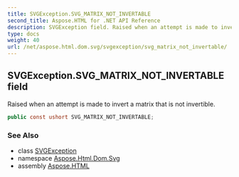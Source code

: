 ```yaml
---
title: SVGException.SVG_MATRIX_NOT_INVERTABLE
second_title: Aspose.HTML for .NET API Reference
description: SVGException field. Raised when an attempt is made to invert a matrix that is not invertible
type: docs
weight: 40
url: /net/aspose.html.dom.svg/svgexception/svg_matrix_not_invertable/
---
```

## SVGException.SVG_MATRIX_NOT_INVERTABLE field

Raised when an attempt is made to invert a matrix that is not invertible.

```csharp
public const ushort SVG_MATRIX_NOT_INVERTABLE;
```

### See Also

* class [SVGException](../)
* namespace [Aspose.Html.Dom.Svg](../../svgexception/)
* assembly [Aspose.HTML](../../../)
